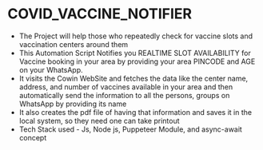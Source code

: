 # COVID_VACCINE_NOTIFIER
* The Project will help those who repeatedly check for vaccine slots and vaccination centers around them
* This Automation Script  Notifies you  REALTIME SLOT AVAILABILITY for Vaccine booking in your area by providing your area PINCODE and AGE on your WhatsApp.
* It visits the Cowin WebSite and fetches the data like  the center name, address, and  number of vaccines available in your area and then automatically send the information to all the persons, groups on WhatsApp by providing its name 
* It also creates the pdf file of having that information and saves it in the local system, so they need one can take printout
* Tech Stack used - Js, Node js, Puppeteer Module, and async-await concept

